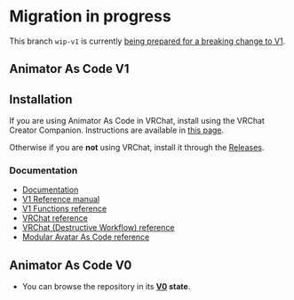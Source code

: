 Migration in progress
====

This branch `wip-v1` is currently [being prepared for a breaking change to V1](https://docs.hai-vr.dev/docs/products/animator-as-code/migrating-v0-to-v1).

## Animator As Code V1

## Installation

If you are using Animator As Code in VRChat, install using the VRChat Creator Companion. Instructions are available in [this page](https://docs.hai-vr.dev/docs/products/animator-as-code/install).

Otherwise if you are **not** using VRChat, install it through the [Releases](https://github.com/hai-vr/av3-animator-as-code/releases).

### Documentation

- [Documentation](https://docs.hai-vr.dev/docs/products/animator-as-code)
- [V1 Reference manual](https://docs.hai-vr.dev/docs/products/animator-as-code/reference)
- [V1 Functions reference](https://docs.hai-vr.dev/docs/products/animator-as-code/functions/base)
- [VRChat reference](https://docs.hai-vr.dev/docs/products/animator-as-code/functions/vrchat)
- [VRChat (Destructive Workflow) reference](https://docs.hai-vr.dev/docs/products/animator-as-code/functions/vrchat-destructive)
- [Modular Avatar As Code reference](https://docs.hai-vr.dev/docs/products/animator-as-code/functions/modular-avatar)

## Animator As Code V0

- You can browse the repository in its **[V0](https://github.com/hai-vr/av3-animator-as-code/tree/V1-2022-04) state**.
